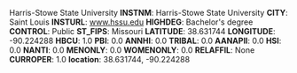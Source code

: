 
Harris-Stowe State University
**INSTNM**: Harris-Stowe State University
**CITY**: Saint Louis
**INSTURL**: www.hssu.edu
**HIGHDEG**: Bachelor's degree
**CONTROL**: Public
**ST_FIPS**: Missouri
**LATITUDE**: 38.631744
**LONGITUDE**: -90.224288
**HBCU**: 1.0
**PBI**: 0.0
**ANNHI**: 0.0
**TRIBAL**: 0.0
**AANAPII**: 0.0
**HSI**: 0.0
**NANTI**: 0.0
**MENONLY**: 0.0
**WOMENONLY**: 0.0
**RELAFFIL**: None
**CURROPER**: 1.0
**location**: 38.631744, -90.224288